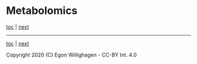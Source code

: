 # Metabolomics

[toc](./identification.md) | [next](pathways.md)


---

[toc](./identification.md) | [next](pathways.md)

Copyright 2020 (C) Egon Willighagen - CC-BY Int. 4.0
